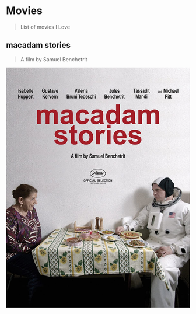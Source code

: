 # Movies
> List of movies I Love



## macadam stories

> A film by Samuel Benchetrit

![](./posters/macadam-stories-movie-poster.jpg)
